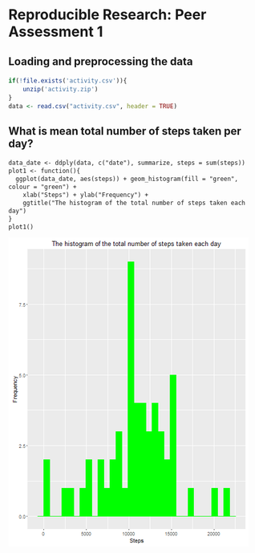 # Reproducible Research: Peer Assessment 1

## Loading and preprocessing the data

```r
if(!file.exists('activity.csv')){
    unzip('activity.zip')
}
data <- read.csv("activity.csv", header = TRUE)
```

## What is mean total number of steps taken per day?
```{r}
data_date <- ddply(data, c("date"), summarize, steps = sum(steps))
plot1 <- function(){
  ggplot(data_date, aes(steps)) + geom_histogram(fill = "green", colour = "green") +
    xlab("Steps") + ylab("Frequency") +
    ggtitle("The histogram of the total number of steps taken each day")
}
plot1()
```
![plot of chunk unnamed-chunk-1](figures/plot1_assign1.png)
